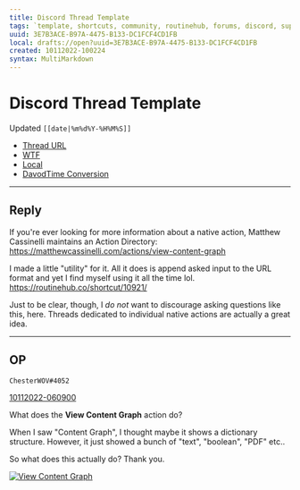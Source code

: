 ```yaml
---
title: Discord Thread Template
tags: `template, shortcuts, community, routinehub, forums, discord, support`
uuid: 3E7B3ACE-B97A-4475-B133-DC1FCF4CD1FB
local: drafts://open?uuid=3E7B3ACE-B97A-4475-B133-DC1FCF4CD1FB
created: 10112022-100224
syntax: MultiMarkdown
---
```

 # Discord Thread Template
Updated `[[date|%m%d%Y-%H%M%S]]`

- [Thread URL]([[clipboard]])
- [WTF](https://davidblue.wtf/drafts/[[uuid]].html)
- [Local](shareddocuments:///private/var/mobile/Library/Mobile%20Documents/com~apple~CloudDocs/Written/[[uuid]].md)
- [DavodTime Conversion](shortcuts://run-shortcut?name=DavodTime%20Conversion)

---

## Reply

If you're ever looking for more information about a native action, Matthew Cassinelli maintains an Action Directory: https://matthewcassinelli.com/actions/view-content-graph

I made a little "utility" for it. All it does is append asked input to the URL format and yet I find myself using it all the time lol. https://routinehub.co/shortcut/10921/

Just to be clear, though, I *do not* want to discourage asking questions like this, here. Threads dedicated to individual native actions are actually a great idea.

---

## OP

`ChesterWOV#4052`

[10112022-060900](https://discord.com/channels/503976650439131183/1029350069096431666/1029350069096431666)

What does the **View Content Graph** action do?

When I saw "Content Graph", I thought maybe it shows a dictionary structure. However, it just showed a bunch of "text", "boolean", "PDF" etc..

So what does this actually do? Thank you.

[![View Content Graph](https://cdn.discordapp.com/attachments/1029350069096431666/1029350069230637118/IMG_4117.png)](https://discord.com/channels/503976650439131183/1029350069096431666)